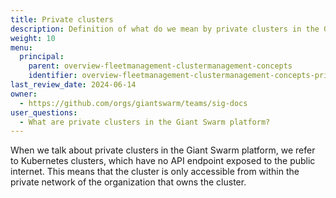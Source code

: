 ```yaml
---
title: Private clusters
description: Definition of what do we mean by private clusters in the Giant Swarm platform.
weight: 10
menu:
  principal:
    parent: overview-fleetmanagement-clustermanagement-concepts
    identifier: overview-fleetmanagement-clustermanagement-concepts-private
last_review_date: 2024-06-14
owner:
  - https://github.com/orgs/giantswarm/teams/sig-docs
user_questions:
  - What are private clusters in the Giant Swarm platform?
---
```


When we talk about private clusters in the Giant Swarm platform, we refer to Kubernetes clusters, which have no API endpoint exposed to the public internet. This means that the cluster is only accessible from within the private network of the organization that owns the cluster.
